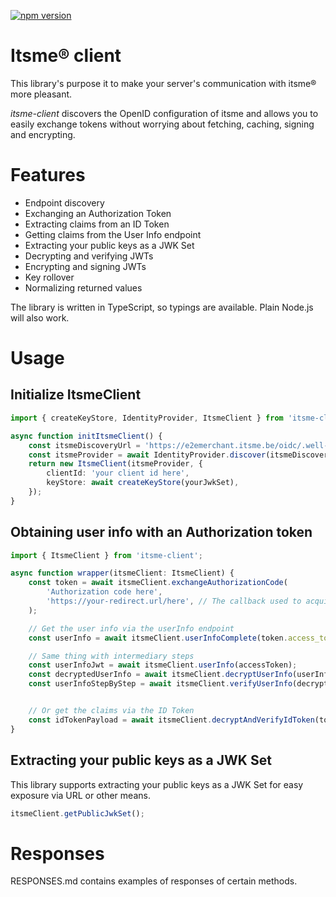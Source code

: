 [![npm version](https://img.shields.io/npm/v/itsme-client.svg?style=for-the-badge)
](https://www.npmjs.com/package/itsme-client)

# Itsme® client
This library's purpose it to make your server's communication with itsme®
more pleasant.

_itsme-client_ discovers the OpenID configuration of itsme and allows you to
easily exchange tokens without worrying about fetching, caching, signing and
encrypting.

# Features

 * Endpoint discovery
 * Exchanging an Authorization Token
 * Extracting claims from an ID Token
 * Getting claims from the User Info endpoint
 * Extracting your public keys as a JWK Set
 * Decrypting and verifying JWTs
 * Encrypting and signing JWTs
 * Key rollover
 * Normalizing returned values

The library is written in TypeScript, so typings are available. Plain Node.js
will also work.

# Usage
## Initialize ItsmeClient

```TypeScript
import { createKeyStore, IdentityProvider, ItsmeClient } from 'itsme-client';

async function initItsmeClient() {
    const itsmeDiscoveryUrl = 'https://e2emerchant.itsme.be/oidc/.well-known/openid-configuration';
    const itsmeProvider = await IdentityProvider.discover(itsmeDiscoveryUrl);
    return new ItsmeClient(itsmeProvider, {
        clientId: 'your client id here',
        keyStore: await createKeyStore(yourJwkSet),
    });
}
```

## Obtaining user info with an Authorization token

```TypeScript
import { ItsmeClient } from 'itsme-client';

async function wrapper(itsmeClient: ItsmeClient) {
    const token = await itsmeClient.exchangeAuthorizationCode(
        'Authorization code here',
        'https://your-redirect.url/here', // The callback used to acquire the Authorization code
    );

    // Get the user info via the userInfo endpoint
    const userInfo = await itsmeClient.userInfoComplete(token.access_token);

    // Same thing with intermediary steps
    const userInfoJwt = await itsmeClient.userInfo(accessToken);
    const decryptedUserInfo = await itsmeClient.decryptUserInfo(userInfoJwt);
    const userInfoStepByStep = await itsmeClient.verifyUserInfo(decryptedUserInfo);


    // Or get the claims via the ID Token
    const idTokenPayload = await itsmeClient.decryptAndVerifyIdToken(token.id_token);
}
```

## Extracting your public keys as a JWK Set
This library supports extracting your public keys as a JWK Set for easy exposure
via URL or other means.

```TypeScript
itsmeClient.getPublicJwkSet();
```

# Responses
RESPONSES.md contains examples of responses of certain methods.
